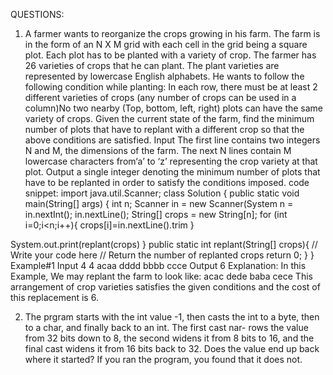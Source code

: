 QUESTIONS:


1. A farmer wants to reorganize the crops growing in his farm. The farm is in the form of an
N X M grid with each cell in the grid being a square plot. Each plot has to be planted with
a variety of crop. The farmer has 26 varieties of crops that he can plant. The plant varieties
are represented by lowercase English alphabets. He wants to follow the following condition
while planting: In each row, there must be at least 2 different varieties of crops (any number
of crops can be used in a column)No two nearby (Top, bottom, left, right) plots can have
the same variety of crops. Given the current state of the farm, find the minimum number
of plots that have to replant with a different crop so that the above conditions are satisfied.
Input The first line contains two integers N and M, the dimensions of the farm. The next N
lines contain M lowercase characters from‘a’ to ‘z’ representing the crop variety at that
plot. Output a single integer denoting the minimum number of plots that have to be
replanted in order to satisfy the conditions imposed.
code snippet:
import java.util.Scanner;
class Solution {
public static void main(String[] args)
{
int n;
Scanner in = new Scanner(System
n = in.nextInt();
in.nextLine();
String[] crops = new String[n];
for (int i=0;i<n;i++){
crops[i]=in.nextLine().trim
}

System.out.print(replant(crops)
}
public static int replant(String[] crops){
// Write your code here
// Return the number of replanted crops
return 0;
}
}
Example#1 Input 4 4 acaa dddd bbbb ccce Output 6 Explanation: In this Example, We may replant
the farm to look like: acac dede baba cece This arrangement of crop varieties satisfies the given
conditions and the cost of this replacement is 6.



2. The prgram starts with the int value -1, then casts the int to a byte, then to a char, and finally back to
an int. The first cast nar- rows the value from 32 bits down to 8, the second widens it from 8 bits to
16, and the final cast widens it from 16 bits back to 32. Does the value end up back where it started?
If you ran the program, you found that it does not.

